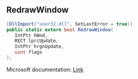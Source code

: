 ## RedrawWindow

```csharp
[DllImport("user32.dll", SetLastError = true)]
public static extern bool RedrawWindow(
   IntPtr hWnd,
   RECT lprcUpdate,
   IntPtr hrgnUpdate,
   uint flags
);
```

Microsoft documentation: [Link](https://docs.microsoft.com/en-us/windows/win32/api/winuser/nf-winuser-redrawwindow)
